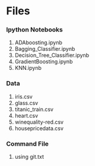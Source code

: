 # Files

### Ipython Notebooks
1. ADAboosting.ipynb
2. Bagging_Classifier.ipynb
3. Decision_Tree_Classifier.ipynb
4. GradientBoosting.ipynb
5. KNN.ipynb

### Data
1. iris.csv
2. glass.csv
3. titanic_train.csv
4. heart.csv
5. winequality-red.csv
6. housepricedata.csv

### Command File
1. using git.txt
